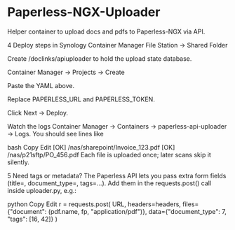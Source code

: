 # Paperless-NGX-Uploader
Helper container to upload docs and pdfs to Paperless-NGX via API.


4 Deploy steps in Synology Container Manager
File Station → Shared Folder

Create /doclinks/apiuploader to hold the upload state database.

Container Manager → Projects → Create

Paste the YAML above.

Replace PAPERLESS_URL and PAPERLESS_TOKEN.

Click Next → Deploy.

Watch the logs
Container Manager → Containers → paperless-api-uploader → Logs.
You should see lines like

bash
Copy
Edit
[OK] /nas/sharepoint/Invoice_123.pdf
[OK] /nas/p21sftp/PO_456.pdf
Each file is uploaded once; later scans skip it silently.

5 Need tags or metadata?
The Paperless API lets you pass extra form fields (title=, document_type=, tags=…).
Add them in the requests.post() call inside uploader.py, e.g.:

python
Copy
Edit
r = requests.post(
    URL, headers=headers,
    files={"document": (pdf.name, fp, "application/pdf")},
    data={"document_type": 7, "tags": [16, 42]}
)
